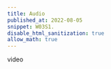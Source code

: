```yaml
---
title: Audio
published_at: 2022-08-05
snippet: W03S1.
disable_html_sanitization: true
allow_math: true
---
```


video
